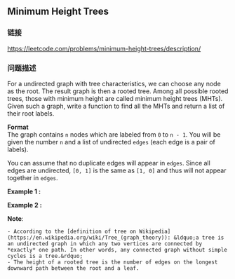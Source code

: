 ## Minimum Height Trees  
### 链接  
https://leetcode.com/problems/minimum-height-trees/description/  
### 问题描述
For a undirected graph with tree characteristics, we can choose any node as the root. The result graph is then a rooted tree. Among all possible rooted trees, those with minimum height are called minimum height trees (MHTs). Given such a graph, write a function to find all the MHTs and return a list of their root labels.

**Format**<br />
The graph contains `n` nodes which are labeled from `0` to `n - 1`. You will be given the number `n` and a list of undirected `edges` (each edge is a pair of labels).

You can assume that no duplicate edges will appear in `edges`. Since all edges are undirected, `[0, 1]` is the same as `[1, 0]` and thus will not appear together in `edges`.

**Example 1 :**

**Example 2 :**

**Note**:

	- According to the [definition of tree on Wikipedia](https://en.wikipedia.org/wiki/Tree_(graph_theory)): &ldquo;a tree is an undirected graph in which any two vertices are connected by *exactly* one path. In other words, any connected graph without simple cycles is a tree.&rdquo;
	- The height of a rooted tree is the number of edges on the longest downward path between the root and a leaf.

